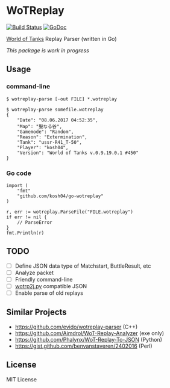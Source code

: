 # WoTReplay

[![Build Status](https://travis-ci.org/kosh04/wotreplay.svg?branch=master)](https://travis-ci.org/kosh04/wotreplay)
[![GoDoc](https://godoc.org/github.com/kosh04/wotreplay?status.svg)](https://godoc.org/github.com/kosh04/wotreplay)

[World of Tanks](https://worldoftanks.com/) Replay Parser (written in Go)

*This package is work in progress*

## Usage

### command-line

    $ wotreplay-parse [-out FILE] *.wotreplay

    $ wotreplay-parse somefile.wotreplay
    {
	    "Date": "08.06.2017 04:52:35",
	    "Map": "聖なる谷",
	    "Gamemode": "Random",
	    "Reason": "Extermination",
	    "Tank": "ussr-R41_T-50",
	    "Player": "kosh04",
	    "Version": "World of Tanks v.0.9.19.0.1 #450"
    }

### Go code

    import (
        "fmt"
    	"github.com/kosh04/go-wotreplay"
    )
    
    r, err := wotreplay.ParseFile("FILE.wotreplay")
    if err != nil {
        // ParseError
    }
    fmt.Println(r)


## TODO

- [ ] Define JSON data type of Matchstart, ButtleResult, etc
- [ ] Analyze packet
- [ ] Friendly command-line
- [ ] [wotrp2j.py](https://github.com/Phalynx/WoT-Replay-To-JSON) compatible JSON
- [ ] Enable parse of old replays

## Similar Projects

- https://github.com/evido/wotreplay-parser (C++)
- https://github.com/Aimdrol/WoT-Replay-Analyzer (exe only)
- https://github.com/Phalynx/WoT-Replay-To-JSON (Python)
- https://gist.github.com/benvanstaveren/2402016 (Perl)

## License

MIT License
